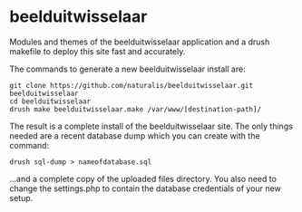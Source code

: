 # beelduitwisselaar
Modules and themes of the beelduitwisselaar application and a drush makefile to deploy this site fast and accurately.

The commands to generate a new beelduitwisselaar install are:

```
git clone https://github.com/naturalis/beelduitwisselaar.git beelduitwisselaar
cd beelduitwisselaar
drush make beelduitwisselaar.make /var/www/[destination-path]/
```

The result is a complete install of the beelduitwisselaar site. The only things needed are a recent database dump which you can create with the command:

```
drush sql-dump > nameofdatabase.sql
```

...and a complete copy of the uploaded files directory. You also need to change the settings.php to contain the database credentials of your new setup.
